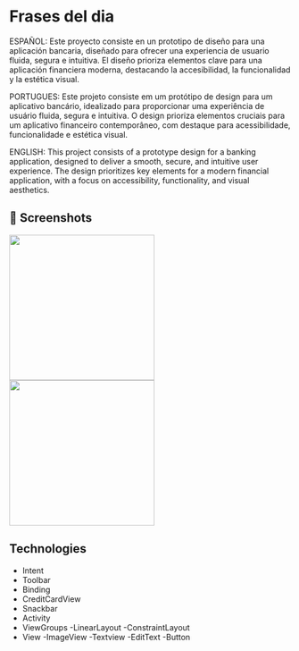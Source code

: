 # Frases del dia
ESPAÑOL:
Este proyecto consiste en un prototipo de diseño para una aplicación bancaria, diseñado para ofrecer una experiencia de usuario fluida, segura e intuitiva. El diseño prioriza elementos clave para una aplicación financiera moderna, destacando la accesibilidad, la funcionalidad y la estética visual.

PORTUGUES:
Este projeto consiste em um protótipo de design para um aplicativo bancário, idealizado para proporcionar uma experiência de usuário fluida, segura e intuitiva. O design prioriza elementos cruciais para um aplicativo financeiro contemporâneo, com destaque para acessibilidade, funcionalidade e estética visual.

ENGLISH:
This project consists of a prototype design for a banking application, designed to deliver a smooth, secure, and intuitive user experience. The design prioritizes key elements for a modern financial application, with a focus on accessibility, functionality, and visual aesthetics.

## :camera_flash: Screenshots
<!-- You can add more screenshots here if you like -->
<img src="https://github.com/user-attachments/assets/92fb9145-2ea7-46a2-b7b5-4c95ae5f6052" width=260/> <img src="https://github.com/user-attachments/assets/e48c9131-496c-44eb-9089-fe316cf587c9" width=260/>



## Technologies
- Intent
- Toolbar
- Binding
- CreditCardView
- Snackbar
- Activity
- ViewGroups
  -LinearLayout
  -ConstraintLayout
- View
  -ImageView
  -Textview
  -EditText
  -Button    

